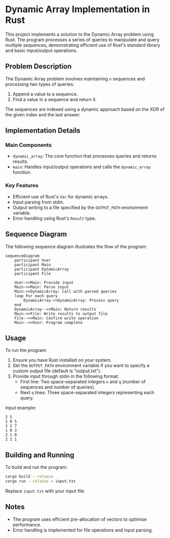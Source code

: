 # Dynamic Array Implementation in Rust

This project implements a solution to the Dynamic Array problem using Rust. The program processes a series of queries to manipulate and query multiple sequences, demonstrating efficient use of Rust's standard library and basic input/output operations.

## Problem Description

The Dynamic Array problem involves maintaining `n` sequences and processing two types of queries:

1. Append a value to a sequence.
2. Find a value in a sequence and return it.

The sequences are indexed using a dynamic approach based on the XOR of the given index and the last answer.

## Implementation Details

### Main Components

- `dynamic_array`: The core function that processes queries and returns results.
- `main`: Handles input/output operations and calls the `dynamic_array` function.

### Key Features

- Efficient use of Rust's `Vec` for dynamic arrays.
- Input parsing from stdin.
- Output writing to a file specified by the `OUTPUT_PATH` environment variable.
- Error handling using Rust's `Result` type.

## Sequence Diagram

The following sequence diagram illustrates the flow of the program:

```mermaid
sequenceDiagram
    participant User
    participant Main
    participant DynamicArray
    participant File

    User->>Main: Provide input
    Main->>Main: Parse input
    Main->>DynamicArray: Call with parsed queries
    loop For each query
        DynamicArray->>DynamicArray: Process query
    end
    DynamicArray-->>Main: Return results
    Main->>File: Write results to output file
    File-->>Main: Confirm write operation
    Main-->>User: Program complete
```

## Usage

To run the program:

1. Ensure you have Rust installed on your system.
2. Set the `OUTPUT_PATH` environment variable if you want to specify a custom output file (default is "output.txt").
3. Provide input through stdin in the following format:
    - First line: Two space-separated integers `n` and `q` (number of sequences and number of queries).
    - Next `q` lines: Three space-separated integers representing each query.

Input example:

```
2 5
1 0 5
1 1 7
1 0 3
2 1 0
2 1 1
```

## Building and Running

To build and run the program:

```bash
cargo build --release
cargo run --release < input.txt
```

Replace `input.txt` with your input file.

## Notes

- The program uses efficient pre-allocation of vectors to optimise performance.
- Error handling is implemented for file operations and input parsing.

